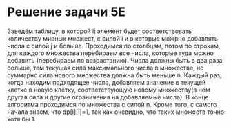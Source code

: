 # Решение задачи 5E

Заведём таблицу, в которой ij элемент будет соответствовать количеству мирных
множест, с силой i и в которые можрно добавлять числа с силой j и больше.
Проходимся по столбцам, потом по строкам, для каждого множества перебираем все
числа, которые туда можно добавить (перебираем по возрастанию). Числа должны
быть в два раза больше, тем текущая сила максимального числа в множестве, но
суммарно сила нового множества должна быть меньше n. Каждый раз, когда находим
подходящее число, добавляем значение в текущей клетке в новую клетку, 
соответствующую новому множеству(в нём другая сила и другие ограничения на
добавляемые числа). В конце алгоритма проходимся по множества с
силой n. Кроме того, с самого начала знаем, что dp[i][i]=1, так как
очевидно, что таких множеств точно хотя бы 1.

